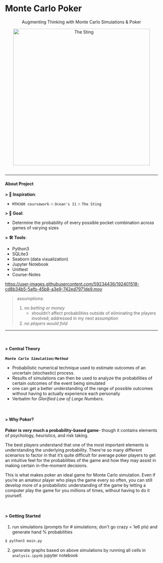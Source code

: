 # Monte Carlo Poker

<div align="center">
    <p>Augmenting Thinking with Monte Carlo Simulations & Poker</p>
    <img src="https://i0.wp.com/25.media.tumblr.com/tumblr_mdpoi4Mhgh1qlggcwo2_500.gif" width="450" title="The Sting">
</div>

<br>

---


#### About Project

**> 🔮 Inspiration**:
- `MTH380 coursework` ∩ `Ocean's 11` ∩ `The Sting`

**> 💫 Goal**:
- Determine the probability of every possible pocket combination across games of varying sizes

**> 🛠 Tools**: 
- Python3
- SQLite3
- Seaborn (data visualization)
- Jupyter Notebook
- Unittest
- Course-Notes


https://user-images.githubusercontent.com/59234436/192401518-cd8b34b5-5afb-45b8-a3e9-742ed7971de9.mov


> assumptions:
> 1. *no betting or money*
>    - shouldn’t affect probabilities outside of eliminating the players involved; addressed in my next assumption
> 2. *no players would fold*

---

<br>

#### > Central Theory

***`Monte Carlo Simulation/Method`***
- Probabilistic numerical technique used to estimate outcomes of an uncertain (stochastic) process.
- Results of simulations can then be used to analyze the probabilities of certain outcomes of the event being simulated
- one can get a better understanding of the range of possible outcomes without having to actually experience each personally
- Verbatim for *Glorified Law of Large Numbers*.

<br>

#### > Why Poker?

**Poker is very much a probability-based game**- though it contains elements of psychology, heuristics, and risk taking.

The best players understand that one of the most important elements is understanding the underlying probability. There're so many different scenarios to factor in that it’s quite difficult for average poker players to get an intuitive feel for the probabilities of the game and how they may assist in making certain in-the-moment decisions.

This is what makes poker an ideal game for Monte Carlo simulation. Even if you’re an amateur player who plays the game every so often, you can still develop more of a probabilistic understanding of the game by letting a computer play the game for you millions of times, without having to do it yourself.

<br>

#### > Getting Started

1. run simulations (prompts for # simulations; don't go crazy < 1e6 pls) and generate hand % probabilities
```bash
$ python3 main.py
```
2. generate graphs based on above simulations by running all cells in `analysis.ipynb` jupyter notebook

